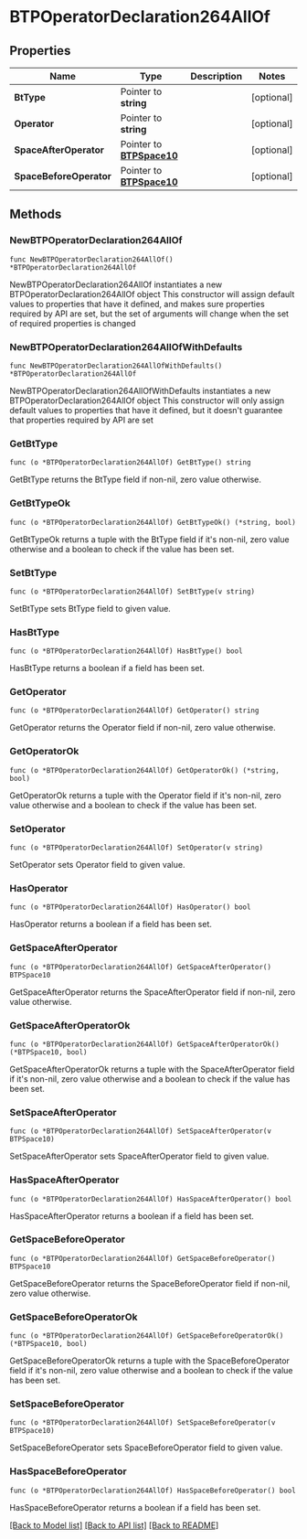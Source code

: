 # BTPOperatorDeclaration264AllOf

## Properties

Name | Type | Description | Notes
------------ | ------------- | ------------- | -------------
**BtType** | Pointer to **string** |  | [optional] 
**Operator** | Pointer to **string** |  | [optional] 
**SpaceAfterOperator** | Pointer to [**BTPSpace10**](BTPSpace-10.md) |  | [optional] 
**SpaceBeforeOperator** | Pointer to [**BTPSpace10**](BTPSpace-10.md) |  | [optional] 

## Methods

### NewBTPOperatorDeclaration264AllOf

`func NewBTPOperatorDeclaration264AllOf() *BTPOperatorDeclaration264AllOf`

NewBTPOperatorDeclaration264AllOf instantiates a new BTPOperatorDeclaration264AllOf object
This constructor will assign default values to properties that have it defined,
and makes sure properties required by API are set, but the set of arguments
will change when the set of required properties is changed

### NewBTPOperatorDeclaration264AllOfWithDefaults

`func NewBTPOperatorDeclaration264AllOfWithDefaults() *BTPOperatorDeclaration264AllOf`

NewBTPOperatorDeclaration264AllOfWithDefaults instantiates a new BTPOperatorDeclaration264AllOf object
This constructor will only assign default values to properties that have it defined,
but it doesn't guarantee that properties required by API are set

### GetBtType

`func (o *BTPOperatorDeclaration264AllOf) GetBtType() string`

GetBtType returns the BtType field if non-nil, zero value otherwise.

### GetBtTypeOk

`func (o *BTPOperatorDeclaration264AllOf) GetBtTypeOk() (*string, bool)`

GetBtTypeOk returns a tuple with the BtType field if it's non-nil, zero value otherwise
and a boolean to check if the value has been set.

### SetBtType

`func (o *BTPOperatorDeclaration264AllOf) SetBtType(v string)`

SetBtType sets BtType field to given value.

### HasBtType

`func (o *BTPOperatorDeclaration264AllOf) HasBtType() bool`

HasBtType returns a boolean if a field has been set.

### GetOperator

`func (o *BTPOperatorDeclaration264AllOf) GetOperator() string`

GetOperator returns the Operator field if non-nil, zero value otherwise.

### GetOperatorOk

`func (o *BTPOperatorDeclaration264AllOf) GetOperatorOk() (*string, bool)`

GetOperatorOk returns a tuple with the Operator field if it's non-nil, zero value otherwise
and a boolean to check if the value has been set.

### SetOperator

`func (o *BTPOperatorDeclaration264AllOf) SetOperator(v string)`

SetOperator sets Operator field to given value.

### HasOperator

`func (o *BTPOperatorDeclaration264AllOf) HasOperator() bool`

HasOperator returns a boolean if a field has been set.

### GetSpaceAfterOperator

`func (o *BTPOperatorDeclaration264AllOf) GetSpaceAfterOperator() BTPSpace10`

GetSpaceAfterOperator returns the SpaceAfterOperator field if non-nil, zero value otherwise.

### GetSpaceAfterOperatorOk

`func (o *BTPOperatorDeclaration264AllOf) GetSpaceAfterOperatorOk() (*BTPSpace10, bool)`

GetSpaceAfterOperatorOk returns a tuple with the SpaceAfterOperator field if it's non-nil, zero value otherwise
and a boolean to check if the value has been set.

### SetSpaceAfterOperator

`func (o *BTPOperatorDeclaration264AllOf) SetSpaceAfterOperator(v BTPSpace10)`

SetSpaceAfterOperator sets SpaceAfterOperator field to given value.

### HasSpaceAfterOperator

`func (o *BTPOperatorDeclaration264AllOf) HasSpaceAfterOperator() bool`

HasSpaceAfterOperator returns a boolean if a field has been set.

### GetSpaceBeforeOperator

`func (o *BTPOperatorDeclaration264AllOf) GetSpaceBeforeOperator() BTPSpace10`

GetSpaceBeforeOperator returns the SpaceBeforeOperator field if non-nil, zero value otherwise.

### GetSpaceBeforeOperatorOk

`func (o *BTPOperatorDeclaration264AllOf) GetSpaceBeforeOperatorOk() (*BTPSpace10, bool)`

GetSpaceBeforeOperatorOk returns a tuple with the SpaceBeforeOperator field if it's non-nil, zero value otherwise
and a boolean to check if the value has been set.

### SetSpaceBeforeOperator

`func (o *BTPOperatorDeclaration264AllOf) SetSpaceBeforeOperator(v BTPSpace10)`

SetSpaceBeforeOperator sets SpaceBeforeOperator field to given value.

### HasSpaceBeforeOperator

`func (o *BTPOperatorDeclaration264AllOf) HasSpaceBeforeOperator() bool`

HasSpaceBeforeOperator returns a boolean if a field has been set.


[[Back to Model list]](../README.md#documentation-for-models) [[Back to API list]](../README.md#documentation-for-api-endpoints) [[Back to README]](../README.md)


